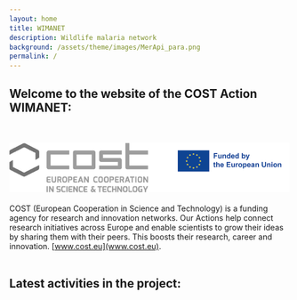 ```yaml
---
layout: home
title: WIMANET
description: Wildlife malaria network
background: /assets/theme/images/MerApi_para.png
permalink: /
---
```


## Welcome to the website of the COST Action WIMANET: 
<br/><br/>
[![costeu](../assets/theme/images/COST_logo_corr.png)](https://www.cost.eu/actions/CA22108/)
<br/><br/>
COST (European Cooperation in Science and Technology) is a funding agency for research and innovation networks. 
Our Actions help connect research initiatives across Europe and enable scientists to grow their ideas by sharing them with their peers. 
This boosts their research, career and innovation. [www.cost.eu](www.cost.eu).
<br/><br/>

## Latest activities in the project:
